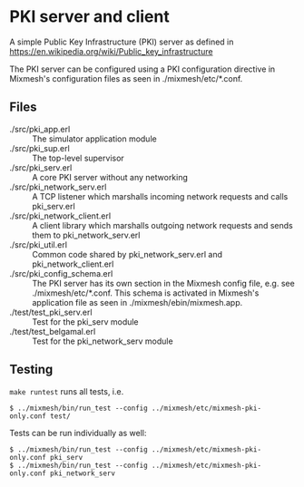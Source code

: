 # PKI server and client 

A simple Public Key Infrastructure (PKI) server as defined in https://en.wikipedia.org/wiki/Public_key_infrastructure

The PKI server can be configured using a PKI configuration directive in
Mixmesh's configuration files as seen in ./mixmesh/etc/*.conf.

## Files

<dl>
  <dt>./src/pki_app.erl</dt>
  <dd>The simulator application module</dd>
  <dt>./src/pki_sup.erl</dt>
  <dd>The top-level supervisor</dd>
  <dt>./src/pki_serv.erl</dt>
  <dd>A core PKI server without any networking</dd>
  <dt>./src/pki_network_serv.erl</dt>
  <dd>A TCP listener which marshalls incoming network requests and calls pki_serv.erl</dd>
  <dt>./src/pki_network_client.erl</dt>
  <dd>A client library which marshalls outgoing network requests and sends them to pki_network_serv.erl</dd>
  <dt>./src/pki_util.erl</dt>
  <dd>Common code shared by pki_network_serv.erl and pki_network_client.erl</dd>
  <dt>./src/pki_config_schema.erl</dt>
  <dd>The PKI server has its own section in the Mixmesh config file, e.g. see ./mixmesh/etc/*.conf. This schema is activated in Mixmesh's application file as seen in ./mixmesh/ebin/mixmesh.app.</dd>
  <dt>./test/test_pki_serv.erl</dt>
  <dd>Test for the pki_serv module</dd>
  <dt>./test/test_belgamal.erl</dt>
  <dd>Test for the pki_network_serv module</dd>
</dl>

## Testing

`make runtest` runs all tests, i.e.

`$ ../mixmesh/bin/run_test --config ../mixmesh/etc/mixmesh-pki-only.conf test/`

Tests can be run individually as well:

```
$ ../mixmesh/bin/run_test --config ../mixmesh/etc/mixmesh-pki-only.conf pki_serv
$ ../mixmesh/bin/run_test --config ../mixmesh/etc/mixmesh-pki-only.conf pki_network_serv
```
